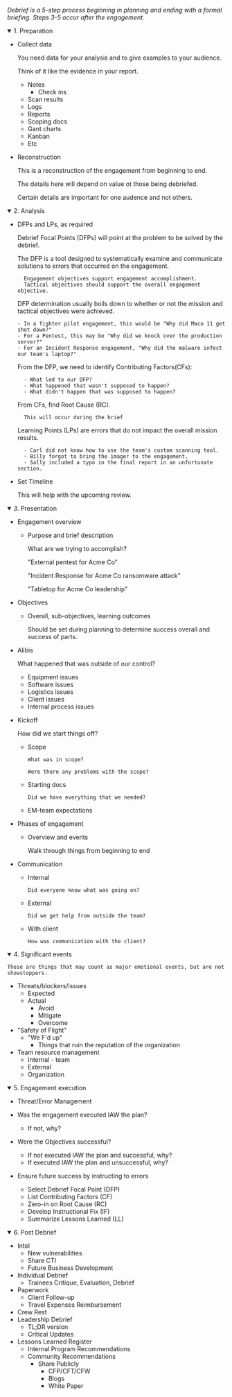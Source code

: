 *Debrief is a 5-step process beginning in planning and ending with a formal briefing. Steps 3-5 occur after the engagement.*

<details open>
  <summary> 1. Preparation</summary>

- Collect data 
    
    You need data for your analysis and to give examples to your audience. 
   
    Think of it like the evidence in your report.
  - Notes
    - Check ins
  - Scan results
  - Logs
  - Reports
  - Scoping docs
  - Gant charts
  - Kanban
  - Etc
- Reconstruction
    
    This is a reconstruction of the engagement from beginning to end. 
   
    The details here will depend on value ot those being debriefed. 
  
    Certain details are important for one audence and not others.

</details>
<details open>
  <summary>2. Analysis</summary>

- DFPs and LPs, as required

    Debrief Focal Points (DFPs) will point at the problem to be solved by the debrief.

    The DFP is a tool designed to systematically examine and communicate solutions to errors that occurred on the engagement.

        Engagement objectives support engagement accomplishment.
        Tactical objectives should support the overall engagement objective.

    DFP determination usually boils down to whether or not the mission and tactical objectives were achieved.

      - In a fighter pilot engagement, this would be "Why did Maco 11 get shot down?" 
      - For a Pentest, this may be "Why did we knock over the production server?"
      - For an Incident Response engagement, "Why did the malware infect our team's laptop?"

    From the DFP, we need to identify Contributing Factors(CFs):

        - What led to our DFP?
        - What happened that wasn't supposed to happen?
        - What didn't happen that was supposed to happen?
    
    From CFs, find Root Cause (RC).

        This will occur during the brief

    Learning Points (LPs) are errors that do not impact the overall mission results.

        - Carl did not know how to use the team's custom scanning tool.
        - Billy forgot to bring the imager to the engagement.
        - Sally included a typo in the final report in an unfortunate section.

- Set Timeline

    This will help with the upcoming review.

</details>
<details open>
<summary>3. Presentation</summary>

- Engagement overview

  - Purpose and brief description

    What are we trying to accomplish?

    "External pentest for Acme Co"
    
    "Incident Response for Acme Co ransomware attack"

    "Tabletop for Acme Co leadership"

- Objectives

  - Overall, sub-objectives, learning outcomes

    Should be set during planning to determine success overall and success of parts.

- Alibis

    What happened that was outside of our control?

  - Equipment issues
  - Software issues
  - Logistics issues
  - Client issues
  - Internal process issues


- Kickoff

    How did we start things off?

  - Scope

        What was in scope?
        
        Were there any problems with the scope?

  - Starting docs

        Did we have everything that we needed?

  - EM-team expectations 
- Phases of engagement
  - Overview and events

    Walk through things from beginning to end

- Communication
  - Internal

        Did everyone know what was going on?

  - External

        Did we get help from outside the team?

  - With client

        How was communication with the client?

</details>
<details open>
<summary>4.
Significant events</summary>

    These are things that may count as major emotional events, but are not showstoppers.

- Threats/blockers/issues
  - Expected
  - Actual
    - Avoid
    - Mitigate
    - Overcome
- "Safety of Flight"
  - "We F'd up"
    - Things that ruin the reputation of the organization
- Team resource management
  - Internal - team
  - External 
  - Organization
</details>
<details open>
	<summary>5. Engagement execution </summary>

- Threat/Error Management

- Was the engagement executed IAW the plan?
  - If not, why?
- Were the Objectives successful?
  - If not executed IAW the plan and successful, why?
  - If executed IAW the plan and unsuccessful, why?
- Ensure future success by instructing to errors
  - Select Debrief Focal Point (DFP)
  - List Contributing Factors (CF)
  - Zero-in on Root Cause (RC)
  - Develop Instructional Fix (IF)
  - Summarize Lessons Learned (LL)
</details>

 <details open>
	<summary>6. Post Debrief </summary>
 
- Intel 
  - New vulnerabilities
  - Share CTI
  - Future Business Development
- Individual Debrief
  - Trainees Critique, Evaluation, Debrief
- Paperwork
  - Client Follow-up
  - Travel Expenses Reimbursement
- Crew Rest
- Leadership Debrief
  - TL;DR version
  - Critical Updates
- Lessons Learned Register
  - Internal Program Recommendations
  - Community Recommendations
    - Share Publicly
      - CFP/CFT/CFW
      - Blogs
      - White Paper
</details>
